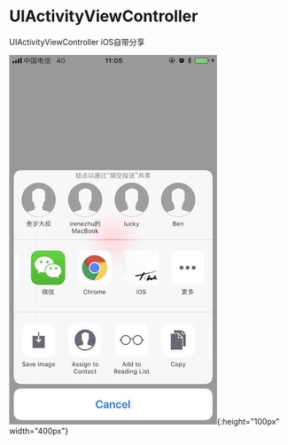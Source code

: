 # UIActivityViewController
UIActivityViewController iOS自带分享

![分享效果图](https://github.com/Caolongs/UIActivityViewController/blob/master/WechatIMG151.jpeg?raw=true){:height="100px" width="400px"}
